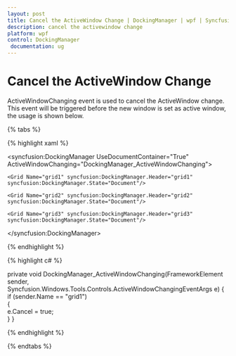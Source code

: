 ```yaml
---
layout: post
title: Cancel the ActiveWindow Change | DockingManager | wpf | Syncfusion
description: cancel the activewindow change
platform: wpf
control: DockingManager
 documentation: ug
---
```


# Cancel the ActiveWindow Change

ActiveWindowChanging event is used to cancel the ActiveWindow change. This event will be triggered before the new window is set as active window, the usage is shown below.


{% tabs %}

{% highlight xaml %}

<syncfusion:DockingManager UseDocumentContainer="True"     ActiveWindowChanging="DockingManager_ActiveWindowChanging">            
	 
	<Grid Name="grid1" syncfusion:DockingManager.Header="grid1" syncfusion:DockingManager.State="Document"/>

	<Grid Name="grid2" syncfusion:DockingManager.Header="grid2" syncfusion:DockingManager.State="Document"/>

	<Grid Name="grid3" syncfusion:DockingManager.Header="grid3" syncfusion:DockingManager.State="Document"/>

</syncfusion:DockingManager>

{% endhighlight  %}

{% highlight c# %}

private void DockingManager_ActiveWindowChanging(FrameworkElement sender, Syncfusion.Windows.Tools.Controls.ActiveWindowChangingEventArgs e)
{     
   if (sender.Name == "grid1")     
   {         
     e.Cancel = true;     
   }
}

{% endhighlight  %}

{% endtabs %}
